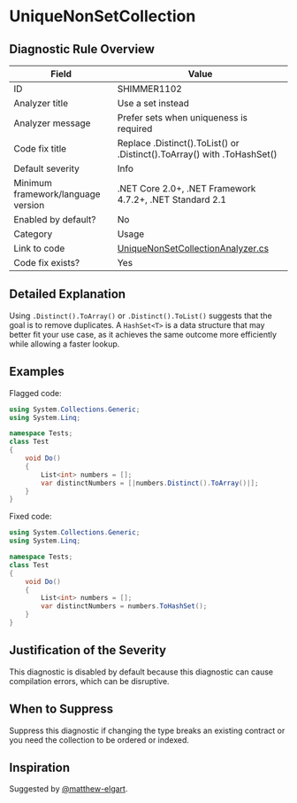 # UniqueNonSetCollection

## Diagnostic Rule Overview

| Field                              | Value
|------------------------------------|-------
| ID                                 | SHIMMER1102
| Analyzer title                     | Use a set instead
| Analyzer message                   | Prefer sets when uniqueness is required
| Code fix title                     | Replace .Distinct().ToList() or .Distinct().ToArray() with .ToHashSet()
| Default severity                   | Info
| Minimum framework/language version | .NET Core 2.0+, .NET Framework 4.7.2+, .NET Standard 2.1
| Enabled by default?                | No
| Category                           | Usage
| Link to code                       | [UniqueNonSetCollectionAnalyzer.cs](../../src/Shimmering.Analyzers/UsageRules/UniqueNonSetCollection/UniqueNonSetCollectionAnalyzer.cs)
| Code fix exists?                   | Yes

## Detailed Explanation

Using `.Distinct().ToArray()` or `.Distinct().ToList()` suggests that the goal is to remove duplicates. A `HashSet<T>` is a data structure that may better fit your use case, as it achieves the same outcome more efficiently while allowing a faster lookup.

## Examples

Flagged code:
```cs
using System.Collections.Generic;
using System.Linq;

namespace Tests;
class Test
{
    void Do()
    {
        List<int> numbers = [];
        var distinctNumbers = [|numbers.Distinct().ToArray()|];
    }
}
```

Fixed code:
```cs
using System.Collections.Generic;
using System.Linq;

namespace Tests;
class Test
{
    void Do()
    {
        List<int> numbers = [];
        var distinctNumbers = numbers.ToHashSet();
    }
}
```

## Justification of the Severity

This diagnostic is disabled by default because this diagnostic can cause compilation errors, which can be disruptive.

## When to Suppress

Suppress this diagnostic if changing the type breaks an existing contract or you need the collection to be ordered or indexed.

## Inspiration

Suggested by [@matthew-elgart](https://github.com/matthew-elgart).
